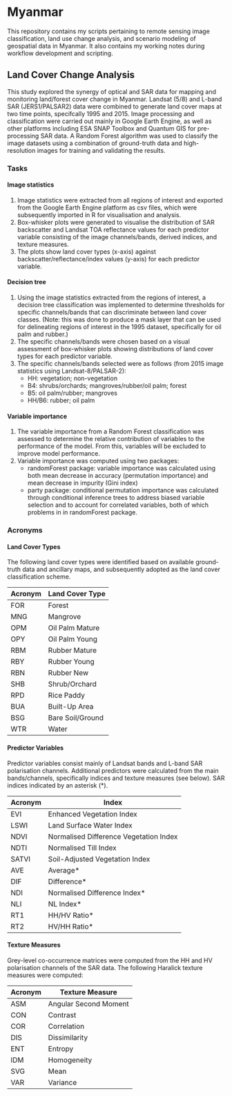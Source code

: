 # Myanmar
This repository contains my scripts pertaining to remote sensing image classification, land use change analysis, and scenario modeling of geospatial data in Myanmar. It also contains my working notes during workflow development and scripting.

## Land Cover Change Analysis
This study explored the synergy of optical and SAR data for mapping and monitoring land/forest cover change in Myanmar. Landsat (5/8) and L-band SAR (JERS1/PALSAR2) data were combined to generate land cover maps at two time points, specifcally 1995 and 2015. Image processing and classification were carried out mainly in Google Earth Engine, as well as other platforms including ESA SNAP Toolbox and Quantum GIS for pre-processing SAR data. A Random Forest algorithm was used to classify the image datasets using a combination of ground-truth data and high-resolution images for training and validating the results.

### Tasks

#### Image statistics

1. Image statistics were extracted from all regions of interest and exported from the Google Earth Engine platform as csv files, which were subsequently imported in R for visualisation and analysis. 
2. Box-whisker plots were generated to visualise the distribution of SAR backscatter and Landsat TOA reflectance values for each predictor variable consisting of the image channels/bands, derived indices, and texture measures.
3. The plots show land cover types (x-axis) against backscatter/reflectance/index values (y-axis) for each predictor variable.

#### Decision tree
1. Using the image statistics extracted from the regions of interest, a decision tree classification was implemented to determine thresholds for specific channels/bands that can discriminate between land cover classes. (Note: this was done to produce a mask layer that can be used for delineating regions of interest in the 1995 dataset, specifically for oil palm and rubber.)
2. The specific channels/bands were chosen based on a visual assessment of box-whisker plots showing distributions of land cover types for each predictor variable.
3. The specific channels/bands selected were as follows (from 2015 image statistics using Landsat-8/PALSAR-2):
    + HH: vegetation; non-vegetation
    + B4: shrubs/orchards; mangroves/rubber/oil palm; forest
    + B5: oil palm/rubber; mangroves
    + HH/B6: rubber; oil palm

#### Variable importance
1. The variable importance from a Random Forest classification was assessed to determine the relative contribution of variables to the performance of the model. From this, variables will be excluded to improve model performance.
2. Variable importance was computed using two packages:
    + randomForest package: variable importance was calculated using both mean decrease in accuracy (permutation importance) and mean decrease in impurity (Gini index)
    + party package: conditional permutation importance was calculated through conditional inference trees to address biased variable selection and to account for correlated variables, both of which problems in in randomForest package. 

### Acronyms

#### Land Cover Types
The following land cover types were identified based on available ground-truth data and ancillary maps, and subsequently adopted as the land cover classification scheme.

Acronym | Land Cover Type
------- | ----------------
FOR     | Forest
MNG     | Mangrove
OPM     | Oil Palm Mature
OPY     | Oil Palm Young
RBM     | Rubber Mature
RBY     | Rubber Young
RBN     | Rubber New
SHB     | Shrub/Orchard
RPD     | Rice Paddy
BUA     | Built-Up Area
BSG     | Bare Soil/Ground
WTR     | Water

#### Predictor Variables
Predictor variables consist mainly of Landsat bands and L-band SAR polarisation channels. Additional predictors were calculated from the main bands/channels, specifically indices and texture measures (see below). SAR indices indicated by an asterisk (*).

Acronym | Index
------- | ----------------
EVI     | Enhanced Vegetation Index
LSWI    | Land Surface Water Index
NDVI    | Normalised Difference Vegetation Index 
NDTI    | Normalised Till Index
SATVI   | Soil-Adjusted Vegetation Index
AVE     | Average*
DIF     | Difference*
NDI     | Normalised Difference Index*
NLI     | NL Index*
RT1     | HH/HV Ratio*
RT2     | HV/HH Ratio*

#### Texture Measures
Grey-level co-occurrence matrices were computed from the HH and HV polarisation channels of the SAR data. The following Haralick texture measures were computed:

Acronym | Texture Measure
------- | ----------------
ASM     | Angular Second Moment 
CON     | Contrast
COR     | Correlation
DIS     | Dissimilarity
ENT     | Entropy
IDM     | Homogeneity
SVG     | Mean
VAR     | Variance

